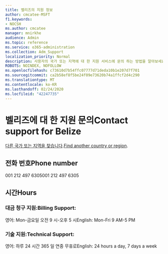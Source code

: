 ```yaml
---
title: 벨리즈의 지원 정보
author: cmcatee-MSFT
f1.keywords:
- NOCSH
ms.author: cmcatee
manager: mnirkhe
audience: Admin
ms.topic: reference
ms.service: o365-administration
ms.collection: Adm_Support
localization_priority: Normal
description: 사용자의 국가 또는 지역에 대 한 지원 서비스에 문의 하는 방법을 알아보세요.
ROBOTS: NOINDEX, NOFOLLOW
ms.openlocfilehash: c73610d7b54ffc07777d71deda10b1e207d7f701
ms.sourcegitcommit: ca2b58ef8f5be24f09e73620b74a1ffcf2d4c290
ms.translationtype: MT
ms.contentlocale: ko-KR
ms.lasthandoff: 02/24/2020
ms.locfileid: "42247735"
---
```

# <a name="contact-support-for-belize"></a><span data-ttu-id="59a14-103">벨리즈에 대 한 지원 문의</span><span class="sxs-lookup"><span data-stu-id="59a14-103">Contact support for Belize</span></span>

<span data-ttu-id="59a14-104">[다른 국가 또는 지역을 찾습니다](../contact-support-for-business-products.md).</span><span class="sxs-lookup"><span data-stu-id="59a14-104">[Find another country or region](../contact-support-for-business-products.md).</span></span>

## <a name="phone-number"></a><span data-ttu-id="59a14-105">전화 번호</span><span class="sxs-lookup"><span data-stu-id="59a14-105">Phone number</span></span>
<span data-ttu-id="59a14-106">001 212 497 6305</span><span class="sxs-lookup"><span data-stu-id="59a14-106">001 212 497 6305</span></span>

## <a name="hours"></a><span data-ttu-id="59a14-107">시간</span><span class="sxs-lookup"><span data-stu-id="59a14-107">Hours</span></span>
### <a name="billing-support"></a><span data-ttu-id="59a14-108">대금 청구 지원:</span><span class="sxs-lookup"><span data-stu-id="59a14-108">Billing Support:</span></span>

<span data-ttu-id="59a14-109">영어: Mon-금요일 오전 9 시-오후 5 시</span><span class="sxs-lookup"><span data-stu-id="59a14-109">English: Mon-Fri 9 AM-5 PM</span></span>

### <a name="technical-support"></a><span data-ttu-id="59a14-110">기술 지원:</span><span class="sxs-lookup"><span data-stu-id="59a14-110">Technical Support:</span></span>

<span data-ttu-id="59a14-111">영어: 하루 24 시간 365 일 연중 무휴로</span><span class="sxs-lookup"><span data-stu-id="59a14-111">English: 24 hours a day, 7 days a week</span></span>